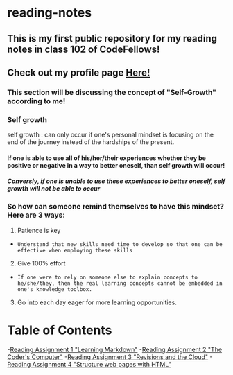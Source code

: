# reading-notes
## This is my first public repository for my reading notes in class 102 of CodeFellows!
## Check out my profile page [Here!](https://github.com/alexvogt18)
### **This section will be discussing the concept of "Self-Growth" according to me!**
### Self growth
self growth
: can only occur if one's personal mindset is focusing on the end of the journey instead of the hardships of the present.
#### If one is able to use all of his/her/their experiences whether they be positive or negative in a way to better oneself, than self growth will occur!
#### *Conversly, if one is unable to use these experiences to better oneself, self growth will not be able to occur*
### So how can someone remind themselves to have this mindset? **Here are 3 ways:**
1. Patience is key
-     Understand that new skills need time to develop so that one can be effective when employing these skills
2. Give 100% effort
-     If one were to rely on someone else to explain concepts to he/she/they, then the real learning concepts cannot be embedded in one's knowledge toolbox.
3. Go into each day eager for more learning opportunities.

# **Table of Contents**
-[Reading Assignment 1 "Learning Markdown"](rassign1.md)
-[Reading Assignment 2 "The Coder's Computer"](rassign2.md)
-[Reading Assignment 3 "Revisions and the Cloud"](rassign3.md)
-[Reading Assignment 4 "Structure web pages with HTML"](rassign4.md)

